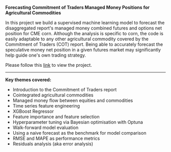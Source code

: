**Forecasting Commitment of Traders Managed Money Positions for Agricultural Commodities**

In this project we build a supervised machine learning model to forecast the disaggregated report's managed money combined futures and options net position for CME corn. Although the analysis is specific to corn, the code is easily adaptable to any other agricultural commodity covered by the Commitment of Traders (COT) report. Being able to accurately forecast the speculative money net position in a given futures market may significantly help guide one's own trading strategy.

Please follow this [link](https://nbviewer.org/github/vzinkovski/forecasting_cot_managed_money/blob/main/forecasting_cot_managed_money.ipynb) to view the project.

---

**Key themes covered:**
- Introduction to the Commitment of Traders report
- Cointegrated agricultural commodities
- Managed money flow between equities and commodities
- Time series feature engineering
- XGBoost Regressor
- Feature importance and feature selection
- Hyperparameter tuning via Bayesian optimisation with Optuna
- Walk-forward model evaluation
- Using a naive forecast as the benchmark for model comparison
- RMSE and MAPE as performance metrics
- Residuals analysis (aka error analysis)
